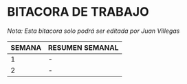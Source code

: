 # BITACORA DE TRABAJO

*Nota: Esta bitacora solo podrá ser editada por Juan Villegas*

| SEMANA  |  RESUMEN SEMANAL |
| ------------ | ------------ |
| 1  | -  |
| 2  | -  |